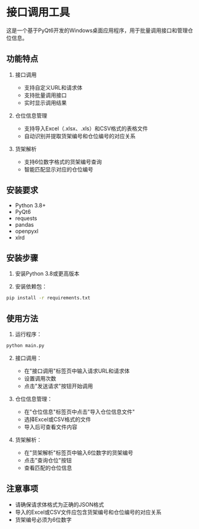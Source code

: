 # 接口调用工具

这是一个基于PyQt6开发的Windows桌面应用程序，用于批量调用接口和管理仓位信息。

## 功能特点

1. 接口调用
   - 支持自定义URL和请求体
   - 支持批量调用接口
   - 实时显示调用结果

2. 仓位信息管理
   - 支持导入Excel（.xlsx、.xls）和CSV格式的表格文件
   - 自动识别并提取货架编号和仓位编号的对应关系

3. 货架解析
   - 支持6位数字格式的货架编号查询
   - 智能匹配显示对应的仓位编号

## 安装要求

- Python 3.8+
- PyQt6
- requests
- pandas
- openpyxl
- xlrd

## 安装步骤

1. 安装Python 3.8或更高版本

2. 安装依赖包：
```bash
pip install -r requirements.txt
```

## 使用方法

1. 运行程序：
```bash
python main.py
```

2. 接口调用：
   - 在"接口调用"标签页中输入请求URL和请求体
   - 设置调用次数
   - 点击"发送请求"按钮开始调用

3. 仓位信息管理：
   - 在"仓位信息"标签页中点击"导入仓位信息文件"
   - 选择Excel或CSV格式的文件
   - 导入后可查看文件内容

4. 货架解析：
   - 在"货架解析"标签页中输入6位数字的货架编号
   - 点击"查询仓位"按钮
   - 查看匹配的仓位信息

## 注意事项

- 请确保请求体格式为正确的JSON格式
- 导入的Excel或CSV文件应包含货架编号和仓位编号的对应关系
- 货架编号必须为6位数字 